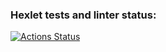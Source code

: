 ### Hexlet tests and linter status:
[![Actions Status](https://github.com/Lex200999/java-project-61/actions/workflows/hexlet-check.yml/badge.svg)](https://github.com/Lex200999/java-project-61/actions)